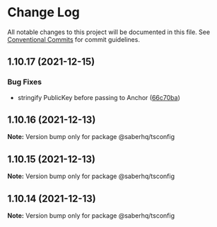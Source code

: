 # Change Log

All notable changes to this project will be documented in this file.
See [Conventional Commits](https://conventionalcommits.org) for commit guidelines.

## 1.10.17 (2021-12-15)


### Bug Fixes

* stringify PublicKey before passing to Anchor ([66c70ba](https://github.com/saber-hq/saber-common/commit/66c70ba0c6fd88e9eb8a9361ce31c6c157d2f37d))





## 1.10.16 (2021-12-13)

**Note:** Version bump only for package @saberhq/tsconfig





## 1.10.15 (2021-12-13)

**Note:** Version bump only for package @saberhq/tsconfig





## 1.10.14 (2021-12-13)

**Note:** Version bump only for package @saberhq/tsconfig
